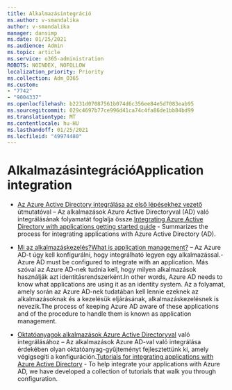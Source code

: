 ```yaml
---
title: Alkalmazásintegráció
ms.author: v-smandalika
author: v-smandalika
manager: dansimp
ms.date: 01/25/2021
ms.audience: Admin
ms.topic: article
ms.service: o365-administration
ROBOTS: NOINDEX, NOFOLLOW
localization_priority: Priority
ms.collection: Adm_O365
ms.custom:
- "7742"
- "9004337"
ms.openlocfilehash: b2231d07087561b074d6c356ee84e5d7083eab95
ms.sourcegitcommit: 029c4697b77ce996d41ca74c4fa86de1bb84bd99
ms.translationtype: MT
ms.contentlocale: hu-HU
ms.lasthandoff: 01/25/2021
ms.locfileid: "49974480"
---
```

# <a name="application--integration"></a><span data-ttu-id="a261e-102">Alkalmazásintegráció</span><span class="sxs-lookup"><span data-stu-id="a261e-102">Application  integration</span></span>

- <span data-ttu-id="a261e-103">[Az Azure Active Directory integrálása az első lépésekhez vezető](https://docs.microsoft.com/azure/active-directory/manage-apps/plan-an-application-integration)  útmutatóval – Az alkalmazások Azure Active Directoryval (AD) való integrálásának folyamatát foglalja össze.</span><span class="sxs-lookup"><span data-stu-id="a261e-103">[Integrating Azure Active Directory with applications getting started guide](https://docs.microsoft.com/azure/active-directory/manage-apps/plan-an-application-integration)  - Summarizes the process for integrating applications with Azure Active Directory (AD).</span></span>

- [<span data-ttu-id="a261e-104">Mi az alkalmazáskezelés?</span><span class="sxs-lookup"><span data-stu-id="a261e-104">What is application management?</span></span>](https://docs.microsoft.com/azure/active-directory/manage-apps/what-is-application-management)  <span data-ttu-id="a261e-105">– Az Azure AD-t úgy kell konfigurálni, hogy integrálható legyen egy alkalmazással.</span><span class="sxs-lookup"><span data-stu-id="a261e-105">- Azure AD must be configured to integrate with an application.</span></span> <span data-ttu-id="a261e-106">Más szóval az Azure AD-nek tudnia kell, hogy milyen alkalmazások használják azt identitásrendszerként.</span><span class="sxs-lookup"><span data-stu-id="a261e-106">In other words, Azure AD needs to know what applications are using it as an identity system.</span></span> <span data-ttu-id="a261e-107">Az a folyamat, amely során az Azure AD-nek tudatában kell lennie ezeknek az alkalmazásoknak és a kezelésük eljárásának, alkalmazáskezelésnek is nevezik.</span><span class="sxs-lookup"><span data-stu-id="a261e-107">The process of keeping Azure AD aware of these applications and of the procedure to handle them is known as application management.</span></span>

- <span data-ttu-id="a261e-108">[Oktatóanyagok alkalmazások Azure Active Directoryval](https://docs.microsoft.com/azure/active-directory/saas-apps/tutorial-list)  való integrálásához – Az alkalmazások Azure AD-val való integrálása érdekében olyan oktatóanyag-gyűjteményt fejlesztettünk ki, amely végigsegíti a konfiguráción.</span><span class="sxs-lookup"><span data-stu-id="a261e-108">[Tutorials for integrating applications with Azure Active Directory](https://docs.microsoft.com/azure/active-directory/saas-apps/tutorial-list)  - To help integrate your applications with Azure AD, we have developed a collection of tutorials that walk you through configuration.</span></span>

